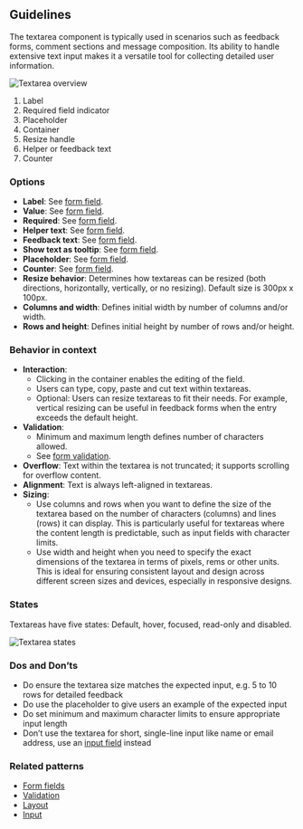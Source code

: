 ## Guidelines

The textarea component is typically used in scenarios such as feedback forms, comment sections and message composition. Its ability to handle extensive text input makes it a versatile tool for collecting detailed user information.

![Textarea overview](https://www.figma.com/design/wEptRgAezDU1z80Cn3eZ0o/iX-Pattern-Illustrations?node-id=3814-1128&t=DtCmoFcLwhf7ke3S-4)

1. Label
2. Required field indicator
3. Placeholder
4. Container
5. Resize handle
6. Helper or feedback text
7. Counter

### Options

- **Label**: See [form field](../forms-field).
- **Value**: See [form field](../forms-field).
- **Required**: See [form field](../forms-field).
- **Helper text**: See [form field](../forms-field).
- **Feedback text**: See [form field](../forms-field).
- **Show text as tooltip**: See [form field](../forms-field).
- **Placeholder**: See [form field](../forms-field).
- **Counter**: See [form field](../forms-field).
- **Resize behavior**: Determines how textareas can be resized (both directions, horizontally, vertically, or no resizing). Default size is 300px x 100px.
- **Columns and width**: Defines initial width by number of columns and/or width.
- **Rows and height**: Defines initial height by number of rows and/or height.

### Behavior in context

- **Interaction**:
  - Clicking in the container enables the editing of the field.
  - Users can type, copy, paste and cut text within textareas.
  - Optional: Users can resize textareas to fit their needs. For example, vertical resizing can be useful in feedback forms when the entry exceeds the default height.
- **Validation**:
  - Minimum and maximum length defines number of characters allowed.
  - See [form validation](../forms-validation).
- **Overflow**: Text within the textarea is not truncated; it supports scrolling for overflow content.
- **Alignment**: Text is always left-aligned in textareas.
- **Sizing**:
  - Use columns and rows when you want to define the size of the textarea based on the number of characters (columns) and lines (rows) it can display. This is particularly useful for textareas where the content length is predictable, such as input fields with character limits.
  - Use width and height when you need to specify the exact dimensions of the textarea in terms of pixels, rems or other units. This is ideal for ensuring consistent layout and design across different screen sizes and devices, especially in responsive designs.

### States

Textareas have five states: Default, hover, focused, read-only and disabled.

![Textarea states](https://www.figma.com/design/wEptRgAezDU1z80Cn3eZ0o/iX-Pattern-Illustrations?node-id=3947-527&t=DtCmoFcLwhf7ke3S-4)

### Dos and Don’ts

- Do ensure the textarea size matches the expected input, e.g. 5 to 10 rows for detailed feedback
- Do use the placeholder to give users an example of the expected input
- Do set minimum and maximum character limits to ensure appropriate input length
- Don’t use the textarea for short, single-line input like name or email address, use an [input field](../input) instead

### Related patterns

- [Form fields](../forms-field)
- [Validation](../forms-validation)
- [Layout](../forms-layout)
- [Input](../input)
